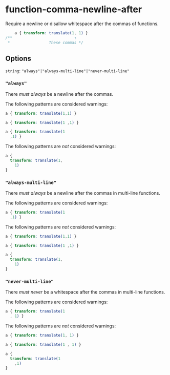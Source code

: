 # function-comma-newline-after

Require a newline or disallow whitespace after the commas of functions.

```css
    a { transform: translate(1, 1) }
/**                           ↑
 *                 These commas */
```

## Options

`string`: `"always"|"always-multi-line"|"never-multi-line"`

### `"always"`

There *must always* be a newline after the commas.

The following patterns are considered warnings:

```css
a { transform: translate(1,1) }
```

```css
a { transform: translate(1 ,1) }
```

```css
a { transform: translate(1
  ,1) }
```

The following patterns are *not* considered warnings:

```css
a {
  transform: translate(1,
    1)
}
```

### `"always-multi-line"`

There *must always* be a newline after the commas in multi-line functions.

The following patterns are considered warnings:

```css
a { transform: translate(1
  ,1) }
```

The following patterns are *not* considered warnings:

```css
a { transform: translate(1,1) }
```

```css
a { transform: translate(1 ,1) }
```

```css
a {
  transform: translate(1,
    1)
}
```

### `"never-multi-line"`

There *must never* be a whitespace after the commas in multi-line functions.

The following patterns are considered warnings:

```css
a { transform: translate(1
  , 1) }
```

The following patterns are *not* considered warnings:

```css
a { transform: translate(1, 1) }
```

```css
a { transform: translate(1 , 1) }
```

```css
a {
  transform: translate(1
    ,1)
}
```
